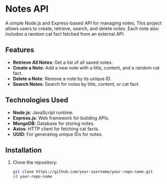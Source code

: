 # Notes API

A simple Node.js and Express-based API for managing notes. This project allows users to create, retrieve, search, and delete notes. Each note also includes a random cat fact fetched from an external API.

## Features

- **Retrieve All Notes**: Get a list of all saved notes.
- **Create a Note**: Add a new note with a title, content, and a random cat fact.
- **Delete a Note**: Remove a note by its unique ID.
- **Search Notes**: Search for notes by title, content, or cat fact.

## Technologies Used

- **Node.js**: JavaScript runtime.
- **Express.js**: Web framework for building APIs.
- **MongoDB**: Database for storing notes.
- **Axios**: HTTP client for fetching cat facts.
- **UUID**: For generating unique IDs for notes.

## Installation

1. Clone the repository:
   ```bash
   git clone https://github.com/your-username/your-repo-name.git
   cd your-repo-name
